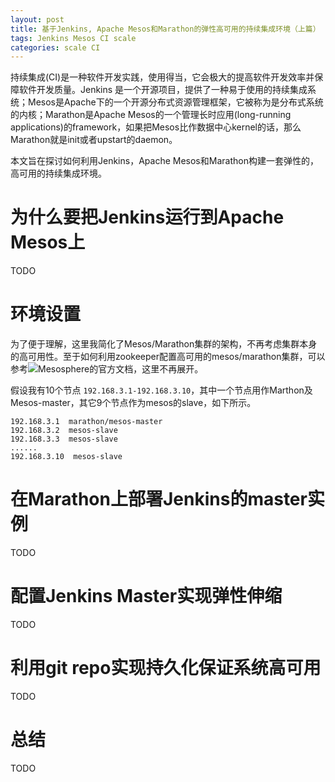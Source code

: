 ```yaml
---
layout: post
title: 基于Jenkins, Apache Mesos和Marathon的弹性高可用的持续集成环境（上篇）
tags: Jenkins Mesos CI scale
categories: scale CI
---
```


  持续集成(CI)是一种软件开发实践，使用得当，它会极大的提高软件开发效率并保障软件开发质量。Jenkins 是一个开源项目，提供了一种易于使用的持续集成系统；Mesos是Apache下的一个开源分布式资源管理框架，它被称为是分布式系统的内核；Marathon是Apache Mesos的一个管理长时应用(long-running applications)的framework，如果把Mesos比作数据中心kernel的话，那么Marathon就是init或者upstart的daemon。

  本文旨在探讨如何利用Jenkins，Apache Mesos和Marathon构建一套弹性的，高可用的持续集成环境。
  

为什么要把Jenkins运行到Apache Mesos上
=====================================

TODO

环境设置
========

  为了便于理解，这里我简化了Mesos/Marathon集群的架构，不再考虑集群本身的高可用性。至于如何利用zookeeper配置高可用的mesos/marathon集群，可以参考![Mesosphere的官方文档](https://mesos.apache.org/documentation/latest/mesos-architecture/)，这里不再展开。

  假设我有10个节点 ``192.168.3.1-192.168.3.10``，其中一个节点用作Marthon及Mesos-master，其它9个节点作为mesos的slave，如下所示。

    192.168.3.1  marathon/mesos-master
    192.168.3.2  mesos-slave
    192.168.3.3  mesos-slave
    ......
    192.168.3.10  mesos-slave
  

在Marathon上部署Jenkins的master实例
===================================

TODO

配置Jenkins Master实现弹性伸缩
==============================

TODO

利用git repo实现持久化保证系统高可用
==============================

TODO

总结
====

TODO


